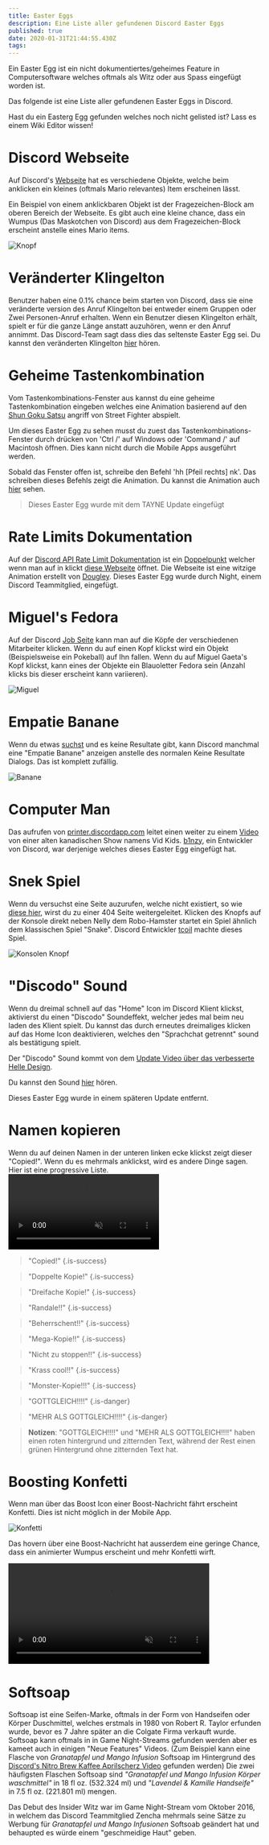 ```yaml
---
title: Easter Eggs
description: Eine Liste aller gefundenen Discord Easter Eggs
published: true
date: 2020-01-31T21:44:55.430Z
tags: 
---
```


Ein Easter Egg ist ein nicht dokumentiertes/geheimes Feature in Computersoftware welches oftmals als Witz oder aus Spass eingefügt worden ist.

Das folgende ist eine Liste aller gefundenen Easter Eggs in Discord.

Hast du ein Easterg Egg gefunden welches noch nicht gelisted ist? Lass es einem Wiki Editor wissen!

# Discord Webseite
Auf Discord's [Webseite](https://discordapp.com) hat es verschiedene Objekte, welche beim anklicken ein kleines (oftmals Mario relevantes) Item erscheinen lässt.

Ein Beispiel von einem anklickbaren Objekt ist der Fragezeichen-Block am oberen Bereich der Webseite.
Es gibt auch eine kleine chance, dass ein Wumpus (Das Maskotchen von Discord) aus dem Fragezeichen-Block erscheint anstelle eines Mario items.

![Knopf](https://cdn.discordia-dev.com/z5NxTJBl.gif "Ein Knopf auf Discord's Webseite welches ein Easter Egg zeigt")

# Veränderter Klingelton
Benutzer haben eine 0.1% chance beim starten von Discord, dass sie eine veränderte version des Anruf Klingelton bei entweder einem Gruppen oder Zwei Personen-Anruf erhalten. Wenn ein Benutzer diesen Klingelton erhält, spielt er für die ganze Länge anstatt auzuhören, wenn er den Anruf annimmt. Das Discord-Team sagt dass dies das seltenste Easter Egg sei. Du kannst den veränderten Klingelton [hier](https://canary.discordapp.com/assets/b9411af07f154a6fef543e7e442e4da9.mp3) hören.

# Geheime Tastenkombination
Vom Tastenkombinations-Fenster aus kannst du eine geheime Tastenkombination eingeben welches eine Animation basierend auf den [Shun Goku Satsu](http://streetfighter.wikia.com/wiki/Shun_Goku_Satsu) angriff von Street Fighter abspielt.

Um dieses Easter Egg zu sehen musst du zuest das Tastenkombinations-Fenster durch drücken von 'Ctrl /' auf Windows oder 'Command /' auf Macintosh öffnen. Dies kann nicht durch die Mobile Apps ausgeführt werden.

Sobald das Fenster offen ist, schreibe den Befehl 'hh [Pfeil rechts] nk'. Das schreiben dieses Befehls zeigt die Animation. Du kannst die Animation auch [hier](/uploads/easter-eggs/keyboard-combo.gif) sehen.

> Dieses Easter Egg wurde mit dem TAYNE Update eingefügt

# Rate Limits Dokumentation
Auf der [Discord API Rate Limit Dokumentation](https://discordapp.com/developers/docs/topics/rate-limits) ist ein [Doppelpunkt](/uploads/easter-eggs/colon.png) welcher wenn man auf in klickt [diese Webseite](http://takeb1nzyto.space) öffnet. Die Webseite ist eine witzige Animation erstellt von [Dougley](http://dougleyownsthisdomain.takeb1nzyto.space/). Dieses Easter Egg wurde durch Night, einem Discord Teammitglied, eingefügt.

# Miguel's Fedora
Auf der Discord [Job Seite](https://discordapp.com/jobs) kann man auf die Köpfe der verschiedenen Mitarbeiter klicken. Wenn du auf einen Kopf klickst wird ein Objekt (Beispielsweise ein Pokeball) auf Ihn fallen. Wenn du auf Miguel Gaeta's Kopf klickst, kann eines der Objekte ein Blauoletter Fedora sein (Anzahl klicks bis dieser erscheint kann variieren).

![Miguel](https://cdn.discordia-dev.com/U74QzoWD.png "Miguel")

# Empatie Banane
Wenn du etwas [suchst](/search) und es keine Resultate gibt, kann Discord manchmal eine "Empatie Banane" anzeigen anstelle des normalen Keine Resultate Dialogs. Das ist komplett zufällig.

![Banane](https://cdn.discordia-dev.com/T8expofU.png "Banane")

# Computer Man
Das aufrufen von [printer.discordapp.com](https://printer.discordapp.com) leitet einen weiter zu einem [Video](https://www.youtube.com/watch?v=jeg_TJvkSjg) von einer alten kanadischen Show namens Vid Kids. [b1nzy](https://twitter.com/b1naryth1ef), ein Entwickler von Discord, war derjenige welches dieses Easter Egg eingefügt hat.

# Snek Spiel
Wenn du versuchst eine Seite auzurufen, welche nicht existiert, so wie [diese hier](https://discordapp.com/TheDiscordWikisPartnership), wirst du zu einer 404 Seite weitergeleitet. Klicken des Knopfs auf der Konsole direkt neben Nelly dem Robo-Hamster startet ein Spiel ähnlich dem klassischen Spiel "Snake". Discord Entwickler [tcoil](https://twitter.com/t_coil) machte dieses Spiel.

![Konsolen Knopf](https://cdn.discordia-dev.com/D5gvJfJa.png "Konsolen Knopf")

# "Discodo" Sound
Wenn du dreimal schnell auf das "Home" Icon im Discord Klient klickst, aktivierst du einen "Discodo" Soundeffekt, welcher jedes mal beim neu laden des Klient spielt.
Du kannst das durch erneutes dreimaliges klicken auf das Home Icon deaktivieren, welches den "Sprachchat getrennt" sound als bestätigung spielt.

Der "Discodo" Sound kommt von dem [Update Video über das verbesserte Helle Design](https://youtube.com/watch?v=BJHZxqyfrqk?t=61).

Du kannst den Sound [hier](https://canary.discordapp.com/assets/773745b4ebae9f47e802724ec33b8a3f.mp3) hören.

Dieses Easter Egg wurde in einem späteren Update entfernt.

# Namen kopieren
Wenn du auf deinen Namen in der unteren linken ecke klickst zeigt dieser "Copied!". Wenn du es mehrmals anklickst, wird es andere Dinge sagen. Hier ist eine progressive Liste.
</br>
<video autoplay muted loop>
        <source src="https://cdn.discordia-dev.com/10ijtreH.mp4" type="video/mp4">
</video>

> "Copied!"
{.is-success}

> "Doppelte Kopie!"
{.is-success}

> "Dreifache Kopie!"
{.is-success}

> "Randale!!"
{.is-success}

> "Beherrschent!!"
{.is-success}

> "Mega-Kopie!!"
{.is-success}

> "Nicht zu stoppen!!"
{.is-success}

> "Krass cool!!"
{.is-success}

> "Monster-Kopie!!!"
{.is-success}

> "GOTTGLEICH!!!!"
{.is-danger}

> "MEHR ALS GOTTGLEICH!!!!"
{.is-danger}

> **Notizen**:
> "GOTTGLEICH!!!!" und "MEHR ALS GOTTGLEICH!!!!" haben einen roten hintergrund und zitternden Text, während der Rest einen grünen Hintergrund ohne zitternden Text hat.

# Boosting Konfetti
Wenn man über das Boost Icon einer Boost-Nachricht fährt erscheint Konfetti. Dies ist nicht möglich in der Mobile App.

![Konfetti](https://cdn.discordia-dev.com/1v6Qjbft.gif "Boost Konfetti")

Das hovern über eine Boost-Nachricht hat ausserdem eine geringe Chance, dass ein animierter Wumpus erscheint und mehr Konfetti wirft.

<video width="400" autoplay muted loop>
        <source src="http://cdn.discordia-dev.com/6gvYZgKI.mp4" type="video/mp4">
</video>

# Softsoap
Softsoap ist eine Seifen-Marke, oftmals in der Form von Handseifen oder Körper Duschmittel, welches erstmals in 1980 von Robert R. Taylor erfunden wurde, bevor es 7 Jahre später an die Colgate Firma verkauft wurde. Softsoap kann oftmals in in Game Night-Streams gefunden werden aber es kameet auch in einigen "Neue Features" Videos. (Zum Beispiel kann eine Flasche von *Granatapfel und Mango Infusion* Softsoap im Hintergrund des [Discord's Nitro Brew Kaffee Aprilscherz Video](https://www.youtube.com/watch?v=9Z4GW6Vd6NI) gefunden werden) Die zwei häufigsten Flaschen Softsoap sind *"Granatapfel und Mango Infusion Körper waschmittel"* in 18 fl oz. (532.324 ml) und *"Lavendel & Kamille Handseife"* in 7.5 fl oz. (221.801 ml) mengen.

Das Debut des Insider Witz war im Game Night-Stream vom Oktober 2016, in welchem das Discord Teammitglied Zencha mehrmals seine Sätze zu Werbung für *Granatapfel und Mango Infusionen* Softsoab geändert hat und behaupted es würde einem "geschmeidige Haut" geben.